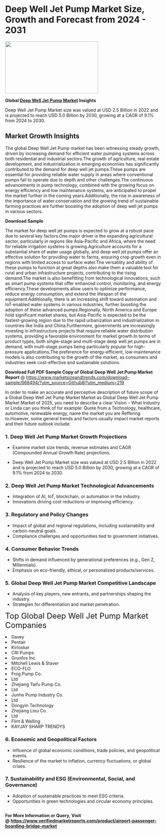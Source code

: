 <H1>Deep Well Jet Pump Market Size, Growth and Forecast from 2024 - 2031</H1><img class="aligncenter size-medium wp-image-584254" src="https://thirdeyenews.in/wp-content/uploads/2024/09/Global-Market-Research-300x168.jpeg" alt="" width="300" height="168" /><p><strong>Global&nbsp;<a href="https://www.marketsizeandtrends.com/download-sample/668494/?utm_source=Github8j?utm_medium=219">Deep Well Jet Pump Market</a> Insights</strong></p><p>Deep Well Jet Pump Market size was valued at USD 2.5 Billion in 2022 and is projected to reach USD 5.0 Billion by 2030, growing at a CAGR of 9.1% from 2024 to 2030.</p><p><h2>Market Growth Insights</h2> <p>The global Deep Well Jet Pump market has been witnessing steady growth, driven by increasing demand for efficient water pumping systems across both residential and industrial sectors.The growth of agriculture, real estate development, and industrialization in emerging economies has significantly contributed to the demand for deep well jet pumps.These pumps are essential for providing reliable water supply in areas where conventional pumps fail to operate due to depth and other challenges.The continuous advancements in pump technology, combined with the growing focus on energy efficiency and low maintenance systems, are anticipated to propel the market further in the coming years.Additionally, the rise in awareness of the importance of water conservation and the growing trend of sustainable farming practices are further boosting the adoption of deep well jet pumps in various sectors.</p> <p><strong>Download Sample</strong></p> <p>The market for deep well jet pumps is expected to grow at a robust pace due to several key factors.One major driver is the expanding agricultural sector, particularly in regions like Asia-Pacific and Africa, where the need for reliable irrigation systems is growing.Agriculture accounts for a substantial share of water usage globally, and deep well jet pumps offer an effective solution for providing water to farms, ensuring crop growth even in regions with limited access to surface water.The versatility and ability of these pumps to function at great depths also make them a valuable tool for rural and urban infrastructure projects, contributing to the rising demand.The market is also benefitting from technological innovations, such as smart pump systems that offer enhanced control, monitoring, and energy efficiency.These developments allow users to optimize performance, reduce energy consumption, and extend the lifespan of the equipment.Additionally, there is an increasing shift toward automation and IoT-enabled water systems in various industries, further boosting the adoption of these advanced pumps.Regionally, North America and Europe hold significant market shares, but Asia-Pacific is expected to be the fastest-growing region due to the rapid urbanization and industrialization in countries like India and China.Furthermore, governments are increasingly investing in infrastructure projects that require reliable water distribution systems, providing a favorable environment for market growth.In terms of product types, both single-stage and multi-stage deep well jet pumps are in demand, with multi-stage pumps being particularly popular for high-pressure applications.The preference for energy-efficient, low-maintenance models is also contributing to the growth of the market, as consumers and industries seek cost-effective and sustainable solutions.<p><span class=""><strong>Download Full PDF Sample Copy of Global Deep Well Jet Pump Market Report</strong> @ <a href="https://www.marketsizeandtrends.com/download-sample/668494/?utm_source=Github8j?utm_medium=219" target="_blank">https://www.marketsizeandtrends.com/download-sample/668494/?utm_source=Github8j?utm_medium=219</a></span></p><p>In order to make an accurate and perceptive description of future scope of a Global&nbsp;Deep Well Jet Pump Market Market as Global&nbsp;Deep Well Jet Pump Market Market of 2025, you need to describe a clear Vision &ndash; What Industry or Linda can you think of for example: Quote from a Technology, healthcare, automotive, renewable energy, name the market you are Reffering to.However, some general trends and factors usually impact market reports and their future outlook include:</p><h3>1.&nbsp;<strong>Deep Well Jet Pump Market Growth Projections</strong></h3><ul><li>Examine market size trends, revenue estimates and CAGR (Compounded Annual Growth Rate) projections.</li><li><p>Deep Well Jet Pump Market size was valued at USD 2.5 Billion in 2022 and is projected to reach USD 5.0 Billion by 2030, growing at a CAGR of 9.1% from 2024 to 2030.</p></li></ul><h3>2.&nbsp;<strong>Deep Well Jet Pump Market Technological Advancements</strong></h3><ul><li>Integration of AI, IoT, blockchain, or automation in the industry.</li><li>Innovations driving cost reductions or improving efficiency.</li></ul><h3>3.&nbsp;<strong>Regulatory and Policy Changes</strong></h3><ul><li>Impact of global and regional regulations, including sustainability and carbon-neutral goals.</li><li>Compliance challenges and opportunities tied to government initiatives.</li></ul><h3>4.&nbsp;<strong>Consumer Behavior Trends</strong></h3><ul><li>Shifts in demand influenced by generational preferences (e.g., Gen Z, Millennials).</li><li>Emphasis on eco-friendly, ethical, or personalized products/services.</li></ul><h3>5.&nbsp;<strong>Global Deep Well Jet Pump Market Competitive Landscape</strong></h3><ul><li>Analysis of key players, new entrants, and partnerships shaping the industry.</li><li>Strategies for differentiation and market penetration.</li></ul><p data-pm-slice="1 1 []"><span style="color: inherit; font-family: inherit; font-size: 25px;">Top Global Deep Well Jet Pump Market Companies</span></p><div class="" data-test-id=""><p><li>Davey</li><li> Pentair</li><li> Kirloskar</li><li> CRI Pumps</li><li> Grunfos Inc.</li><li> Mitchell Lewis & Staver</li><li> ECO-FLO</li><li> Frog Pump Co.</li><li> Ltd</li><li> Zhejiang Taifu Pump Co.</li><li> Ltd</li><li> Junhe Pump Industry Co.</li><li> Ltd</li><li> Dongyin Technology</li><li> Zhejiang Liou Co.</li><li> Ltd</li><li> Flint & Walling</li><li> KAYJAY SHARP TRENDYS</li></p></div><h3>6.&nbsp;<strong>Economic and Geopolitical Factors</strong></h3><ul><li>Influence of global economic conditions, trade policies, and geopolitical events.</li><li>Resilience of the market to inflation, currency fluctuations, or global crises.</li></ul><h3>7.&nbsp;<strong>Sustainability and ESG (Environmental, Social, and Governance)</strong></h3><ul><li>Adoption of sustainable practices to meet ESG criteria.</li><li>Opportunities in green technologies and circular economy principles.</li></ul><h2><strong style="font-size: 14px;">For More Information or Query, Visit @&nbsp;</strong><a style="background-color: #ffffff; font-size: 14px;" href="https://www.marketsizeandtrends.com/report/deep-well-jet-pump-market/" target="_blank">https://www.verifiedmarketreports.com/product/airport-passenger-boarding-bridge-market</a></h2>